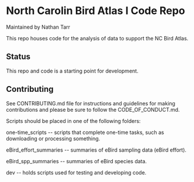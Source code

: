 # North Carolin Bird Atlas I Code Repo

Maintained by Nathan Tarr

This repo houses code for the analysis of data to support the NC Bird Atlas.

## Status
This repo and code is a starting point for development.

## Contributing
See CONTRIBUTING.md file for instructions and guidelines for making contributions and please be sure to follow the CODE_OF_CONDUCT.md.

Scripts should be placed in one of the following folders:

one-time_scripts -- scripts that complete one-time tasks, such as downloading or processing something.

eBird_effort_summaries -- summaries of eBird sampling data (eBird effort).

eBird_spp_summaries -- summaries of eBird species data.

dev -- holds scripts used for testing and developing code.
